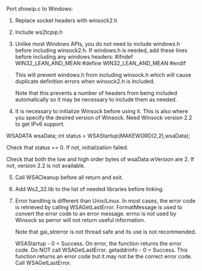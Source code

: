 Port showip.c to Windows:

1. Replace socket headers with winsock2.h

2. Include ws2tcpip.h

3. Unlike most Windows APIs, you do not need to include windows.h before
   including winsock2.h.  If windows.h is needed, add these lines before
   including any windows headers:
   #ifndef WIN32_LEAN_AND_MEAN
   #define WIN32_LEAN_AND_MEAN
   #endif

   This will prevent windows.h from including winsock.h which will cause
   duplicate definition errors when winsock2.h is included.

   Note that this prevents a number of headers from being included automatically
   so it may be necessary to include them as needed.

 4. It is necessary to initialize Winsock before using it.  This is also where
    you specify the desired version of Winsock.  Need Winsock version 2.2 to get
    IPv6 support.

   WSADATA wsaData; 
   int status = WSAStartup(MAKEWORD(2,2),wsaData);

   Check that status == 0.  If not, initialization failed.

   Check that both the low and high order bytes of wsaData.wVersion are 2.
   If not, version 2.2 is not available.

5. Call WSACleanup before all return and exit.

6. Add Ws2_32.lib to the list of needed libraries before linking.

7. Error handling is different than Unix/Linux.  In most cases, the error
   code is retrieved by calling WSAGetLastError.  FormatMessage is used to
   convert the error code to an error message.  errno is not used by Winsock
   so perror will not return useful information.

   Note that gai_strerror is not thread safe and its use is not recommended.

   WSAStartup  - 0 = Success.  On error, the function returns the error code.
                 Do NOT call WSAGetLastError.
   getaddrinfo - 0 = Success.  This function returns an error code but it may
                 not be the correct error code.  Call WSAGetLastError.